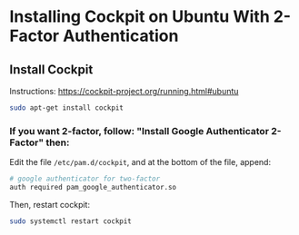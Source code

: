 # Installing Cockpit on Ubuntu With 2-Factor Authentication
## Install Cockpit
Instructions: https://cockpit-project.org/running.html#ubuntu
```bash
sudo apt-get install cockpit
```

### If you want 2-factor, follow: "Install Google Authenticator 2-Factor" then:
Edit the file `/etc/pam.d/cockpit`, and at the bottom of the file, append:
```bash
# google authenticator for two-factor
auth required pam_google_authenticator.so
```
Then, restart cockpit:
```bash
sudo systemctl restart cockpit
```